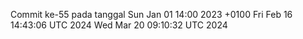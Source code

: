 Commit ke-55 pada tanggal Sun Jan 01 14:00 2023 +0100
Fri Feb 16 14:43:06 UTC 2024
Wed Mar 20 09:10:32 UTC 2024
